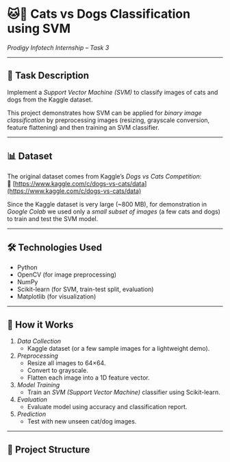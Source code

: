 # 🐱🐶 Cats vs Dogs Classification using SVM  
*Prodigy Infotech Internship – Task 3*

---

## 📌 Task Description
Implement a *Support Vector Machine (SVM)* to classify images of cats and dogs from the Kaggle dataset.  

This project demonstrates how SVM can be applied for *binary image classification* by preprocessing images (resizing, grayscale conversion, feature flattening) and then training an SVM classifier.

---

## 📊 Dataset
The original dataset comes from Kaggle’s *Dogs vs Cats Competition*:  
🔗 [https://www.kaggle.com/c/dogs-vs-cats/data](https://www.kaggle.com/c/dogs-vs-cats/data)

Since the Kaggle dataset is very large (~800 MB), for demonstration in *Google Colab* we used only a *small subset of images* (a few cats and dogs) to train and test the SVM model.

---

## 🛠 Technologies Used
- Python  
- OpenCV (for image preprocessing)  
- NumPy  
- Scikit-learn (for SVM, train-test split, evaluation)  
- Matplotlib (for visualization)

---

## 🚀 How it Works
1. *Data Collection*  
   - Kaggle dataset (or a few sample images for a lightweight demo).  
2. *Preprocessing*  
   - Resize all images to 64×64.  
   - Convert to grayscale.  
   - Flatten each image into a 1D feature vector.  
3. *Model Training*  
   - Train an *SVM (Support Vector Machine)* classifier using Scikit-learn.  
4. *Evaluation*  
   - Evaluate model using accuracy and classification report.  
5. *Prediction*  
   - Test with new unseen cat/dog images.

---

## 📂 Project Structure
